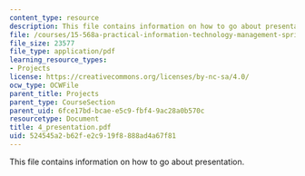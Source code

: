 ```yaml
---
content_type: resource
description: This file contains information on how to go about presentation.
file: /courses/15-568a-practical-information-technology-management-spring-2005/524545a2b62fe2c919f8888ad4a67f81_4_presentation.pdf
file_size: 23577
file_type: application/pdf
learning_resource_types:
- Projects
license: https://creativecommons.org/licenses/by-nc-sa/4.0/
ocw_type: OCWFile
parent_title: Projects
parent_type: CourseSection
parent_uid: 6fce17bd-bcae-e5c9-fbf4-9ac28a0b570c
resourcetype: Document
title: 4_presentation.pdf
uid: 524545a2-b62f-e2c9-19f8-888ad4a67f81
---
```

This file contains information on how to go about presentation.